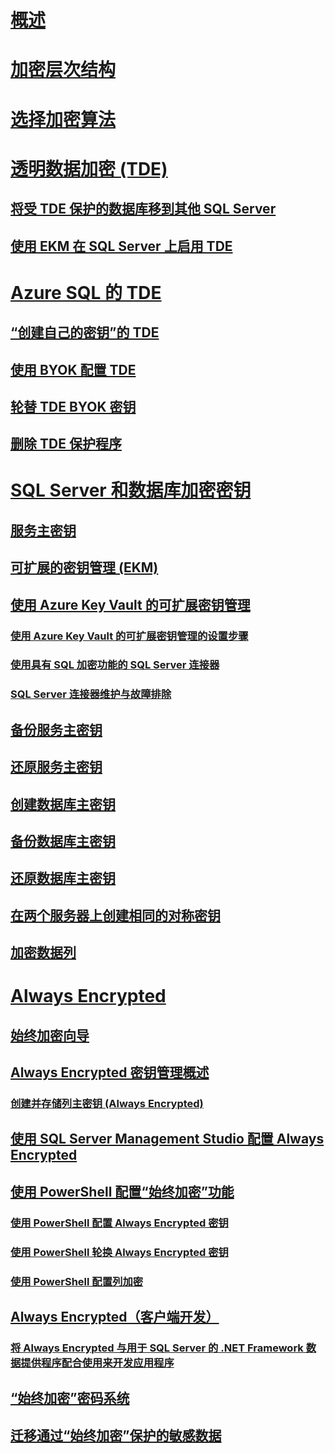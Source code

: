 # [概述](sql-server-encryption.md)  
# [加密层次结构](encryption-hierarchy.md)  
# [选择加密算法](choose-an-encryption-algorithm.md)  
# [透明数据加密 (TDE)](transparent-data-encryption.md)  
## [将受 TDE 保护的数据库移到其他 SQL Server](move-a-tde-protected-database-to-another-sql-server.md)  
## [使用 EKM 在 SQL Server 上启用 TDE](enable-tde-on-sql-server-using-ekm.md)  
# [Azure SQL 的 TDE](transparent-data-encryption-azure-sql.md)  
## [“创建自己的密钥”的 TDE](transparent-data-encryption-byok-azure-sql.md)
## [使用 BYOK 配置 TDE](transparent-data-encryption-byok-azure-sql-configure.md)
## [轮替 TDE BYOK 密钥](transparent-data-encryption-byok-azure-sql-key-rotation.md)
## [删除 TDE 保护程序](transparent-data-encryption-byok-azure-sql-remove-tde-protector.md)
# [SQL Server 和数据库加密密钥](sql-server-and-database-encryption-keys-database-engine.md)  
## [服务主密钥](service-master-key.md)  
## [可扩展的密钥管理 (EKM)](extensible-key-management-ekm.md)  
## [使用 Azure Key Vault 的可扩展密钥管理](extensible-key-management-using-azure-key-vault-sql-server.md)  
### [使用 Azure Key Vault 的可扩展密钥管理的设置步骤](setup-steps-for-extensible-key-management-using-the-azure-key-vault.md)  
### [使用具有 SQL 加密功能的 SQL Server 连接器](use-sql-server-connector-with-sql-encryption-features.md)  
### [SQL Server 连接器维护与故障排除](sql-server-connector-maintenance-troubleshooting.md)  
## [备份服务主密钥](back-up-the-service-master-key.md)  
## [还原服务主密钥](restore-the-service-master-key.md)  
## [创建数据库主密钥](create-a-database-master-key.md)  
## [备份数据库主密钥](back-up-a-database-master-key.md)  
## [还原数据库主密钥](restore-a-database-master-key.md)  
## [在两个服务器上创建相同的对称密钥](create-identical-symmetric-keys-on-two-servers.md)  
## [加密数据列](encrypt-a-column-of-data.md)  
# [Always Encrypted](always-encrypted-database-engine.md)  
## [始终加密向导](always-encrypted-wizard.md)  
## [Always Encrypted 密钥管理概述](overview-of-key-management-for-always-encrypted.md)  
### [创建并存储列主密钥 (Always Encrypted)](create-and-store-column-master-keys-always-encrypted.md)  
## [使用 SQL Server Management Studio 配置 Always Encrypted](configure-always-encrypted-using-sql-server-management-studio.md)  
## [使用 PowerShell 配置“始终加密”功能](configure-always-encrypted-using-powershell.md)  
### [使用 PowerShell 配置 Always Encrypted 密钥](configure-always-encrypted-keys-using-powershell.md)  
### [使用 PowerShell 轮换 Always Encrypted 密钥](rotate-always-encrypted-keys-using-powershell.md)  
### [使用 PowerShell 配置列加密](configure-column-encryption-using-powershell.md)  
## [Always Encrypted（客户端开发）](always-encrypted-client-development.md)  
### [将 Always Encrypted 与用于 SQL Server 的 .NET Framework 数据提供程序配合使用来开发应用程序](develop-using-always-encrypted-with-net-framework-data-provider.md)  
## [“始终加密”密码系统](always-encrypted-cryptography.md)  
## [迁移通过“始终加密”保护的敏感数据](migrate-sensitive-data-protected-by-always-encrypted.md)  
